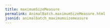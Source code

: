 ```yaml
---
title: maximumSizeMeasure
permalink: AnimalBatch.maximumSizeMeasure.html
jsonid: animalbatch_maximumsizemeasure
---
```

